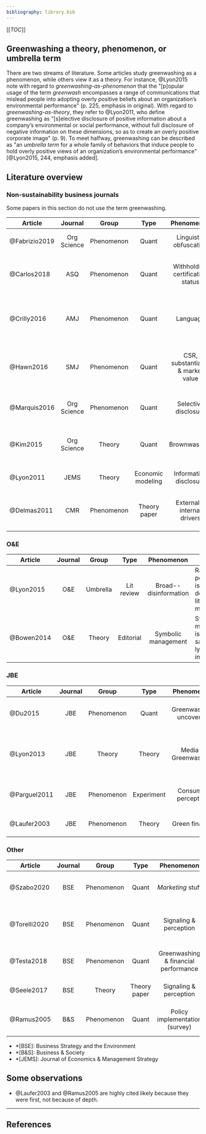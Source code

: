 ```yaml
---
bibliography: library.bib
---
```


[[_TOC_]]

## Greenwashing a theory, phenomenon, or umbrella term

There are two streams of literature. Some articles study greenwashing as a phenomenon, while others view it as a theory. For instance, @Lyon2015 note with regard to _greenwashing-as-phenomenon_ that the "[p]opular usage of the term _greenwash_ encompasses a range of communications that mislead people into adopting overly positive beliefs about an organization’s environmental performance" (p. 225, emphasis in original). With regard to _greenwashing-as-theory_, they refer to @Lyon2011, who define greenwashing as "[s]elective disclosure of positive information about a company’s environmental or social performance, without full disclosure of negative information on these dimensions, so as to create an overly positive corporate image" (p. 9). To meet halfway, greenwashing can be described as "an _umbrella term_ for a whole family of behaviors that induce people to hold overly positive views of an organization’s environmental performance" [@Lyon2015, 244, emphasis added]. 

## Literature overview

### Non-sustainability business journals

Some papers in this section do not use the term greenwashing.

| Article         | Journal | Group             | Type              | Phenomenon                     |  Summary |
| --------------- |:---:    |:---:              |:---:              |:------------:                  | ------------------------ |
| @Fabrizio2019   | Org Science | Phenomenon    | Quant             | Linguistic obfuscation         | Companies hide bad news in complexity |
| @Carlos2018     | ASQ     | Phenomenon        | Quant             | Withholding certification status |                    Companies withhold certification status to avoid hypocrisy. |                      
| @Crilly2016     | AMJ     | Phenomenon        | Quant             | Language                       |                  Greenwashers use different language, less precies language than implementors. |
| @Hawn2016       | SMJ     | Phenomenon        | Quant             | CSR, substantiality & market value |                    Both "internal" and "external" action neccessary for market value improvement. |
| @Marquis2016    | Org Science | Phenomenon    | Quant             | Selective disclosure           |                  External pressure and symbolic compliance. |
| @Kim2015        | Org Science | Theory        | Quant             | Brownwashing                   |                  Motivations for false communication, including brownwashing. |
| @Lyon2011       | JEMS    | Theory            | Economic modeling | Information disclosure         |                   Greenwashing by _rational_ actors. |
| @Delmas2011     | CMR     | Phenomenon        | Theory paper      | External & internal drivers    |                       Causes of greenwashing at internal, org & individual level. |

### O&E

| Article         | Journal | Group             | Type              | Phenomenon                     |  Summary |
| --------------- |:---:    |:---:              |:---:              |:------------:                  | ------------------------ |
| @Lyon2015       | O&E     | Umbrella          | Lit review        | Broad--disinformation          |                       Rational perspective is well-defined, but literature is manifold. |
| @Bowen2014      | O&E     | Theory            | Editorial         | Symbolic management            |                  Symbolic management is not the same as lying, but ineffective! |

### JBE

| Article         | Journal | Group             | Type              | Phenomenon                     |  Summary |
| --------------- |:---:    |:---:              |:---:              |:------------:                  | ------------------------ |
| @Du2015         | JBE     | Phenomenon        | Quant             | Greenwashing uncovered         |                          Markets react negatie to greenwashing ranking. |
| @Lyon2013       | JBE     | Theory            | Theory            | Media & Greenwashing           | Theorizing that new media will decrease incidences of greenwashing. |
| @Parguel2011    | JBE     | Phenomenon        | Experiment        | Consumer perception            |                          ESG ratings can influence consumer perception. |
| @Laufer2003     | JBE     | Phenomenon        | Theory            | Green finance                  |                       Greenwashing in _accounting_ literature. |

### Other

| Article         | Journal | Group             | Type              | Phenomenon                     |  Summary |
| --------------- |:---:    |:---:              |:---:              |:------------:                  | ------------------------ |
| @Szabo2020      | BSE     | Phenomenon        | Quant             | _Marketing_ stuff              |                      Some complex individual perception stuff. |
| @Torelli2020    | BSE     | Phenomenon        | Quant             | Signaling & perception         |                      Greenwashing is distinctive to _consumers_ at different levels. |
| @Testa2018      | BSE     | Phenomenon        | Quant             | Greenwashing & financial performance | Greenwashing does not pay, penalty on brownwashing. |
| @Seele2017      | BSE     | Theory            | Theory paper      | Signaling & perception         |                      Almost a discovery of discourse.|
| @Ramus2005      | B&S     | Phenomenon        | Quant             | Policy implementation (survey) |                        Do companies implement the policies they announce? |

* *[BSE]: Business Strategy and the Environment
* *[B&S]: Business & Society
* *[JEMS]: Journal of Economics & Management Strategy

## Some observations

* @Laufer2003 and @Ramus2005 are highly cited likely because they were first, not because of depth.

---

## References